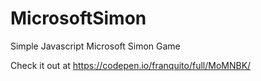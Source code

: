 # MicrosoftSimon
Simple Javascript Microsoft Simon Game

Check it out at https://codepen.io/franquito/full/MoMNBK/
